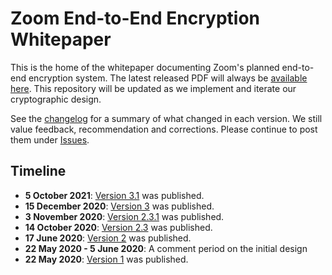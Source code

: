 # Zoom End-to-End Encryption Whitepaper
This is the home of the whitepaper documenting Zoom's planned end-to-end encryption system. The latest released PDF will always be [available here](https://github.com/zoom/zoom-e2e-whitepaper/blob/master/zoom_e2e.pdf). This repository will be updated as we implement and iterate our cryptographic design.

See the [changelog](./CHANGELOG.md) for a summary of what changed in each version. We still value
feedback, recommendation and corrections. Please continue to post them under
[Issues](https://github.com/zoom/zoom-e2e-whitepaper/issues).

## Timeline
- **5 October 2021**: [Version 3.1](./archive/zoom_e2e_v3_1.pdf) was published.
- **15 December 2020**: [Version 3](./archive/zoom_e2e_v3.pdf) was published.
- **3 November 2020**: [Version 2.3.1](./archive/zoom_e2e_v2_3_1.pdf) was published.
- **14 October 2020**: [Version 2.3](./archive/zoom_e2e_v2_3.pdf) was published.
- **17 June 2020**: [Version 2](./archive/zoom_e2e_v2.pdf) was published.
- **22 May 2020 - 5 June 2020**: A comment period on the initial design
- **22 May 2020**: [Version 1](./archive/zoom_e2e_v1.pdf) was published.
